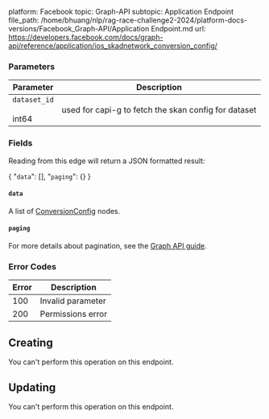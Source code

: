 platform: Facebook
topic: Graph-API
subtopic: Application Endpoint
file_path: /home/bhuang/nlp/rag-race-challenge2-2024/platform-docs-versions/Facebook_Graph-API/Application Endpoint.md
url: https://developers.facebook.com/docs/graph-api/reference/application/ios_skadnetwork_conversion_config/

### Parameters

| Parameter | Description |
| --- | --- |
| `dataset_id`<br><br>int64 | used for capi-g to fetch the skan config for dataset |

### Fields

Reading from this edge will return a JSON formatted result:

{
    "`data`": \[\],
    "`paging`": {}
}

#### `data`

A list of [ConversionConfig](https://developers.facebook.com/docs/graph-api/reference/conversion-config/) nodes.

#### `paging`

For more details about pagination, see the [Graph API guide](https://developers.facebook.com/docs/graph-api/using-graph-api/#paging).

### Error Codes

| Error | Description |
| --- | --- |
| 100 | Invalid parameter |
| 200 | Permissions error |

## Creating

You can't perform this operation on this endpoint.

## Updating

You can't perform this operation on this endpoint.